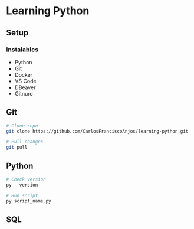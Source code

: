 # Learning Python

## Setup

### Instalables

- Python
- Git
- Docker
- VS Code
- DBeaver
- Gitnuro

## Git

```sh
# Clone repo
git clone https://github.com/CarlosFranciscoAnjos/learning-python.git

# Pull changes
git pull
```

## Python

```py
# Check version
py --version

# Run script
py script_name.py
```

## SQL

```
```
